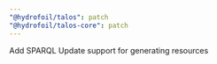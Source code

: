 ```yaml
---
"@hydrofoil/talos": patch
"@hydrofoil/talos-core": patch
---
```


Add SPARQL Update support for generating resources
